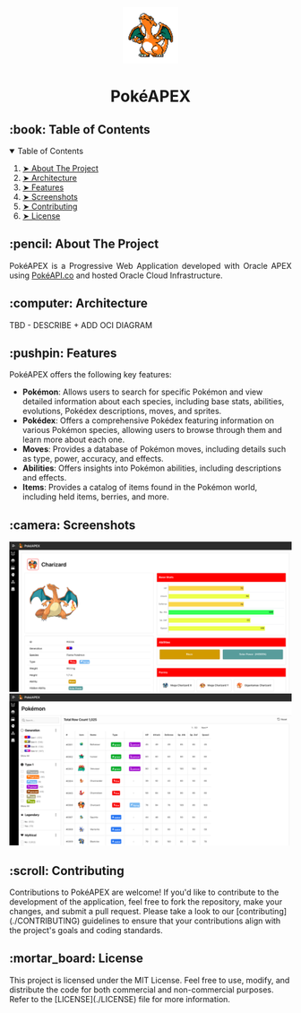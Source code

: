 <p align="center"> 
  <a href="https://pokeapex.com" target="_blank">
    <img src="https://github.com/dbeniteza/PokeAPEX/blob/main/docs/imgs/app-icon.png" alt="PokéAPEX Icon" width="100px" height="100px">
    </a>
</p>

<h1 align="center"> PokéAPEX </h1>

<!-- TABLE OF CONTENTS -->
<h2 id="table-of-contents"> :book: Table of Contents</h2>
<details open="open">
  <summary>Table of Contents</summary>
  <ol>
    <li><a href="#about-the-project"> ➤ About The Project</a></li>
    <li><a href="#architecture"> ➤ Architecture</a></li>
    <li><a href="#features"> ➤ Features</a></li>
    <li><a href="#screenshots"> ➤ Screenshots</a></li>
    <li><a href="#contributing"> ➤ Contributing </a></li>
    <li><a href="#license"> ➤ License </a></li>
  </ol>
</details>

<!-- ABOUT THE PROJECT -->
<h2 id="about-the-project"> :pencil: About The Project</h2>

<p align="justify"> 
  PokéAPEX is a Progressive Web Application developed with Oracle APEX using <a href="https://pokeapi.co" target="_blank">PokéAPI.co</a> and hosted Oracle Cloud Infrastructure.
</p>


<!-- ARCHITECTURE -->
<h2 id="architecture"> :computer: Architecture</h2>

<p align="justify"> 
  TBD - DESCRIBE + ADD OCI DIAGRAM
</p>

<!-- FEATURES -->
<h2 id="features"> :pushpin: Features</h2>

<p align="justify"> 
PokéAPEX offers the following key features:
<ul>
<li><b>Pokémon</b>: Allows users to search for specific Pokémon and view detailed information about each species, including base stats, abilities, evolutions, Pokédex descriptions, moves, and sprites.</li>
<li><b>Pokédex</b>: Offers a comprehensive Pokédex featuring information on various Pokémon species, allowing users to browse through them and learn more about each one.</li>
<li><b>Moves</b>: Provides a database of Pokémon moves, including details such as type, power, accuracy, and effects.</li>
<li><b>Abilities</b>: Offers insights into Pokémon abilities, including descriptions and effects.</li>
<li><b>Items</b>: Provides a catalog of items found in the Pokémon world, including held items, berries, and more.</li>
</ul>
</p>


<!-- SCREENSHOTS -->
<h2 id="screenshots"> :camera: Screenshots</h2>
<p align="center"> 
<img src="https://github.com/dbeniteza/PokeAPEX/blob/main/docs/imgs/pkmn-details/01.png" alt="Pokémon details">
<img src="https://github.com/dbeniteza/PokeAPEX/blob/main/docs/imgs/pokemon/01.png" alt="Pokémon">
</p>


<!-- CONTRIBUTING -->
<h2 id="contributing"> :scroll: Contributing</h2>
Contributions to PokéAPEX are welcome! If you'd like to contribute to the development of the application, feel free to fork the repository, make your changes, and submit a pull request. Please take a look to our [contributing](./CONTRIBUTING) guidelines to ensure that your contributions align with the project's goals and coding standards.

<!-- LICENSE -->
<h2 id="license"> :mortar_board: License</h2>
This project is licensed under the MIT License. Feel free to use, modify, and distribute the code for both commercial and non-commercial purposes. Refer to the [LICENSE](./LICENSE) file for more information.